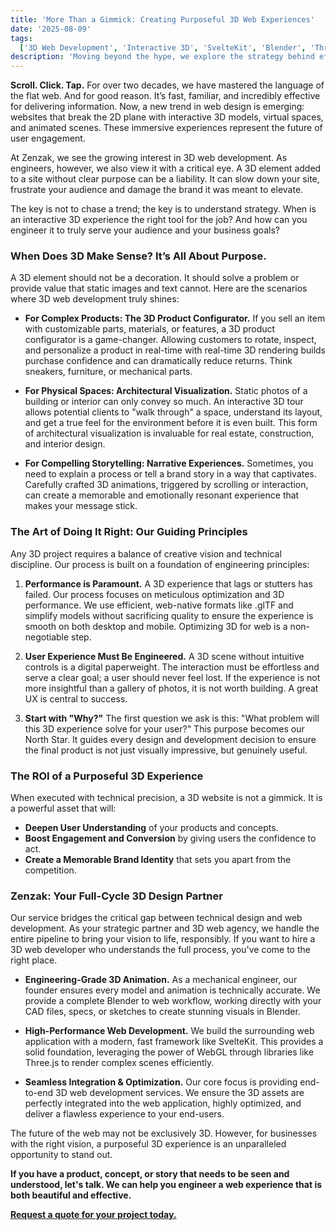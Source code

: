 ```yaml
---
title: 'More Than a Gimmick: Creating Purposeful 3D Web Experiences'
date: '2025-08-09'
tags:
  ['3D Web Development', 'Interactive 3D', 'SvelteKit', 'Blender', 'Three.js', 'UX', 'Web Design']
description: 'Moving beyond the hype, we explore the strategy behind effective 3D web development. Learn when a 3D experience is the right choice for your business.'
---
```


**Scroll. Click. Tap.** For over two decades, we have mastered the language of the flat web. And for good reason. It’s fast, familiar, and incredibly effective for delivering information. Now, a new trend in web design is emerging: websites that break the 2D plane with interactive 3D models, virtual spaces, and animated scenes. These immersive experiences represent the future of user engagement.

At Zenzak, we see the growing interest in 3D web development. As engineers, however, we also view it with a critical eye. A 3D element added to a site without clear purpose can be a liability. It can slow down your site, frustrate your audience and damage the brand it was meant to elevate.

The key is not to chase a trend; the key is to understand strategy. When is an interactive 3D experience the right tool for the job? And how can you engineer it to truly serve your audience and your business goals?

### When Does 3D Make Sense? It’s All About Purpose.

A 3D element should not be a decoration. It should solve a problem or provide value that static images and text cannot. Here are the scenarios where 3D web development truly shines:

- **For Complex Products: The 3D Product Configurator.**
  If you sell an item with customizable parts, materials, or features, a 3D product configurator is a game-changer. Allowing customers to rotate, inspect, and personalize a product in real-time with real-time 3D rendering builds purchase confidence and can dramatically reduce returns. Think sneakers, furniture, or mechanical parts.

- **For Physical Spaces: Architectural Visualization.**
  Static photos of a building or interior can only convey so much. An interactive 3D tour allows potential clients to "walk through" a space, understand its layout, and get a true feel for the environment before it is even built. This form of architectural visualization is invaluable for real estate, construction, and interior design.

- **For Compelling Storytelling: Narrative Experiences.**
  Sometimes, you need to explain a process or tell a brand story in a way that captivates. Carefully crafted 3D animations, triggered by scrolling or interaction, can create a memorable and emotionally resonant experience that makes your message stick.

### The Art of Doing It Right: Our Guiding Principles

Any 3D project requires a balance of creative vision and technical discipline. Our process is built on a foundation of engineering principles:

1.  **Performance is Paramount.** A 3D experience that lags or stutters has failed. Our process focuses on meticulous optimization and 3D performance. We use efficient, web-native formats like .glTF and simplify models without sacrificing quality to ensure the experience is smooth on both desktop and mobile. Optimizing 3D for web is a non-negotiable step.

2.  **User Experience Must Be Engineered.** A 3D scene without intuitive controls is a digital paperweight. The interaction must be effortless and serve a clear goal; a user should never feel lost. If the experience is not more insightful than a gallery of photos, it is not worth building. A great UX is central to success.

3.  **Start with "Why?"** The first question we ask is this: "What problem will this 3D experience solve for your user?" This purpose becomes our North Star. It guides every design and development decision to ensure the final product is not just visually impressive, but genuinely useful.

### The ROI of a Purposeful 3D Experience

When executed with technical precision, a 3D website is not a gimmick. It is a powerful asset that will:

- **Deepen User Understanding** of your products and concepts.
- **Boost Engagement and Conversion** by giving users the confidence to act.
- **Create a Memorable Brand Identity** that sets you apart from the competition.

### Zenzak: Your Full-Cycle 3D Design Partner

Our service bridges the critical gap between technical design and web development. As your strategic partner and 3D web agency, we handle the entire pipeline to bring your vision to life, responsibly. If you want to hire a 3D web developer who understands the full process, you've come to the right place.

- **Engineering-Grade 3D Animation.** As a mechanical engineer, our founder ensures every model and animation is technically accurate. We provide a complete Blender to web workflow, working directly with your CAD files, specs, or sketches to create stunning visuals in Blender.

- **High-Performance Web Development.** We build the surrounding web application with a modern, fast framework like SvelteKit. This provides a solid foundation, leveraging the power of WebGL through libraries like Three.js to render complex scenes efficiently.

- **Seamless Integration & Optimization.** Our core focus is providing end-to-end 3D web development services. We ensure the 3D assets are perfectly integrated into the web application, highly optimized, and deliver a flawless experience to your end-users.

The future of the web may not be exclusively 3D. However, for businesses with the right vision, a purposeful 3D experience is an unparalleled opportunity to stand out.

**If you have a product, concept, or story that needs to be seen and understood, let's talk. We can help you engineer a web experience that is both beautiful and effective.**

[**Request a quote for your project today.**](https://zenzak.uk)
